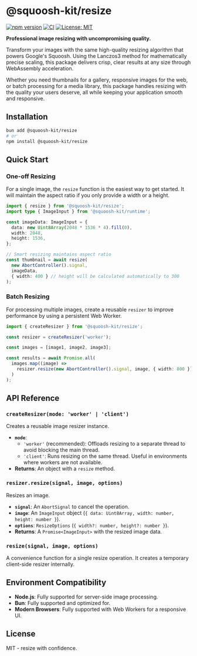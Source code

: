 # @squoosh-kit/resize

[![npm version](https://badge.fury.io/js/%40squoosh-kit%2Fresize.svg)](https://badge.fury.io/js/%40squoosh-kit%2Fresize)
[![CI](https://github.com/bnowak008/squoosh-kit/actions/workflows/ci.yml/badge.svg)](https://github.com/bnowak008/squoosh-kit/actions/workflows/ci.yml)
[![License: MIT](https://img.shields.io/badge/License-MIT-yellow.svg)](https://opensource.org/licenses/MIT)

**Professional image resizing with uncompromising quality.**

Transform your images with the same high-quality resizing algorithm that powers Google's Squoosh. Using the Lanczos3 method for mathematically precise scaling, this package delivers crisp, clear results at any size through WebAssembly acceleration.

Whether you need thumbnails for a gallery, responsive images for the web, or batch processing for a media library, this package handles resizing with the quality your users deserve, all while keeping your application smooth and responsive.

## Installation

```bash
bun add @squoosh-kit/resize
# or
npm install @squoosh-kit/resize
```

## Quick Start

### One-off Resizing

For a single image, the `resize` function is the easiest way to get started. It will maintain the aspect ratio if you only provide a width or a height.

```typescript
import { resize } from '@squoosh-kit/resize';
import type { ImageInput } from '@squoosh-kit/runtime';

const imageData: ImageInput = {
  data: new Uint8Array(2048 * 1536 * 4).fill(0),
  width: 2048,
  height: 1536,
};

// Smart resizing maintains aspect ratio
const thumbnail = await resize(
  new AbortController().signal,
  imageData,
  { width: 400 } // height will be calculated automatically to 300
);
```

### Batch Resizing

For processing multiple images, create a reusable `resizer` to improve performance by using a persistent Web Worker.

```typescript
import { createResizer } from '@squoosh-kit/resize';

const resizer = createResizer('worker');

const images = [image1, image2, image3];

const results = await Promise.all(
  images.map((image) =>
    resizer.resize(new AbortController().signal, image, { width: 800 })
  )
);
```

## API Reference

### `createResizer(mode: 'worker' | 'client')`

Creates a reusable image resizer instance.

- **`mode`**:
  - `'worker'` (recommended): Offloads resizing to a separate thread to avoid blocking the main thread.
  - `'client'`: Runs resizing on the same thread. Useful in environments where workers are not available.
- **Returns**: An object with a `resize` method.

### `resizer.resize(signal, image, options)`

Resizes an image.

- **`signal`**: An `AbortSignal` to cancel the operation.
- **`image`**: An `ImageInput` object (`{ data: Uint8Array, width: number, height: number }`).
- **`options`**: `ResizeOptions` (`{ width?: number, height?: number }`).
- **Returns**: A `Promise<ImageInput>` with the resized image data.

### `resize(signal, image, options)`

A convenience function for a single resize operation. It creates a temporary client-side resizer internally.

## Environment Compatibility

- **Node.js**: Fully supported for server-side image processing.
- **Bun**: Fully supported and optimized for.
- **Modern Browsers**: Fully supported with Web Workers for a responsive UI.

## License

MIT - resize with confidence.
